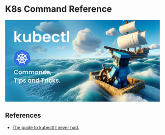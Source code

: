 # K8s Command Reference
![alt text](image.png)
## References

- [The guide to kubectl I never had.](https://medium.com/@jake.page91/the-guide-to-kubectl-i-never-had-3874cc6074ff)